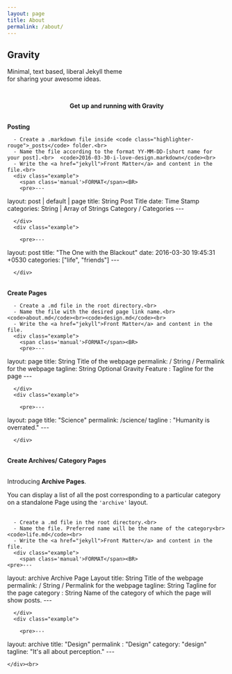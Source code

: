```yaml
---
layout: page
title: About
permalink: /about/
---
```


<h2>Gravity</h2>
<p>Minimal, text based, liberal Jekyll theme<br>for sharing your awesome ideas.</p>
<br>
<center><p ><strong><span class="manual">Get up and running with</span> Gravity</strong></p></center>
<br>
<div class="manual-post">
  <div class="manual manual-title">
  <strong>Posting</strong>
  </div>
<p>  <div class="manual-content">

```
  - Create a .markdown file inside <code class="highlighter-rouge">_posts</code> folder.<br>
  - Name the file according to the format YY-MM-DD-[short name for your post].<br>  <code>2016-03-30-i-love-design.markdown</code><br>
  - Write the <a href="jekyll">Front Matter</a> and content in the file.<br>
  <div class="example">
    <span class='manual'>FORMAT</span><BR>
    <pre>---
```

layout: post | default | page title: String<span class="hint"> Post Title</span>
date: Time Stamp categories: String | Array of Strings<span class="hint">
Category / Categories </span> \---</pre>

```
  </div>
  <div class="example">

    <pre>---
```

layout: post title: "The One with the Blackout" date: 2016-03-30 19:45:31 +0530
categories: ["life", "friends"] \---</pre>

```
  </div>
```

  </div>
</p>
</div>
<br>
<div class="manual-post">
  <div class="manual manual-title">
  <strong>Create Pages</strong>
  </div>
<p>  <div class="manual-content">

```
  - Create a .md file in the root directory.<br>
  - Name the file with the desired page link name.<br>  <code>about.md</code><br><code>design.md</code><br>
  - Write the <a href="jekyll">Front Matter</a> and content in the file.
  <div class="example">
    <span class='manual'>FORMAT</span><BR>
    <pre>---
```

layout: page title: String <span class="hint">Title of the webpage</span>
permalink: / String / <span class="hint">Permalink for the webpage</span>
tagline: String <span class="hint">Optional Gravity Feature : Tagline for the
page</span> \---</pre>

```
  </div>
  <div class="example">

    <pre>---
```

layout: page title: "Science" permalink: /science/ tagline : "Humanity is
overrated." \---</pre>

```
  </div>
```

  </div>
</p>
</div>
<br>
<div class="manual-post">
  <div class="manual manual-title">
  <strong>Create Archives/ Category Pages</strong><br>
</div><br>
<div class="archiveIntro">
  <p>
    Introducing <strong>Archive Pages</strong>.<br></p>
  <span class="archive-intro">  You can display a list of all the post corresponding to a particular category on a standalone Page using the <code>'archive'</code> layout.
</span>
</div>
<br>

<p>  <div class="manual-content">

```
  - Create a .md file in the root directory.<br>
  - Name the file. Preferred name will be the name of the category<br>  <code>life.md</code><br>
  - Write the <a href="jekyll">Front Matter</a> and content in the file.
  <div class="example">
    <span class='manual'>FORMAT</span><BR>
<pre>---
```

layout: archive<span class="hint"> Archive Page Layout</span> title: String
<span class="hint">Title of the webpage</span> permalink: / String /
<span class="hint">Permalink for the webpage</span> tagline: String
<span class="hint"> Tagline for the page</span> category : String
<span class="hint"> Name of the category of which the page will show
posts.</span> \---</pre>

```
  </div>
  <div class="example">

    <pre>---
```

layout: archive title: "Design" permalink : "Design" category: "design" tagline:
"It's all about perception." \---</pre>

```
</div><br>
```

  </div>
</p>
</div>
